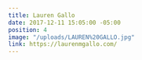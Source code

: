 ```yaml
---
title: Lauren Gallo
date: 2017-12-11 15:05:00 -05:00
position: 4
image: "/uploads/LAUREN%20GALLO.jpg"
link: https://laurenmgallo.com/
---
```


